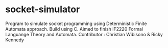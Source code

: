 # socket-simulator
Program to simulate socket programming using Deterministic Finite Automata approach. Build using C. Aimed to finish IF2220 Formal Languange Theory and Automata.
Contributor : Christian Wibisono & Ricky Kennedy
